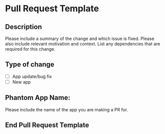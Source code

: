 # Pull Request Template

## Description

Please include a summary of the change and which issue is fixed. Please also include relevant motivation and context. List any dependencies that are required for this change.

## Type of change

- [ ] App update/bug fix
- [ ] New app

## Phantom App Name:

Please include the name of the app you are making a PR for.

## End Pull Request Template
